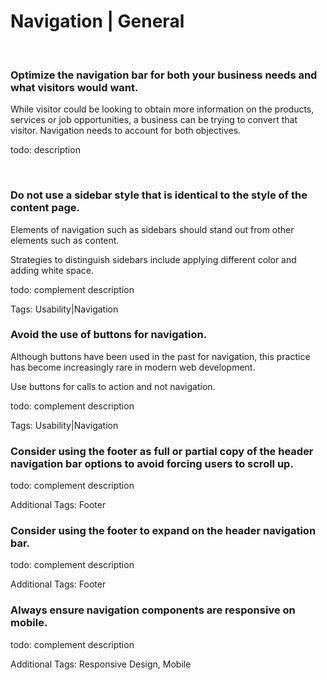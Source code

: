 # Navigation | General

<br>


### Optimize the navigation bar for both your business needs and what visitors would want.

While visitor could be looking to obtain more information on the products, services or job opportunities, a business can be trying to convert that visitor. Navigation needs
to account for both objectives.

todo: description

<br>


### Do not use a sidebar style that is identical to the style of the content page.

Elements of navigation such as sidebars should stand out from other elements such as content.

Strategies to distinguish sidebars include applying different color and adding white space.

todo: complement description

Tags: Usability|Navigation
<br>


### Avoid the use of buttons for navigation.

Although buttons have been used in the past for navigation, this practice has become increasingly rare in modern web development.

Use buttons for calls to action and not navigation.

todo: complement description

Tags: Usability|Navigation
<br>


### Consider using the footer as full or partial copy of the header navigation bar options to avoid forcing users to scroll up.

todo: complement description

Additional Tags: Footer
<br>


### Consider using the footer to expand on the header navigation bar.

todo: complement description

Additional Tags: Footer
<br>


### Always ensure navigation components are responsive on mobile.

todo: complement description

Additional Tags: Responsive Design, Mobile
<br>



